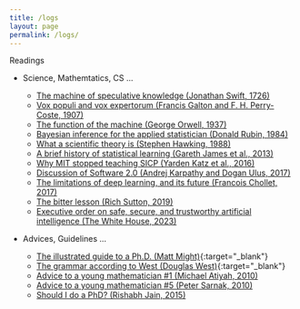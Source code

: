 ```yaml
---
title: /logs
layout: page
permalink: /logs/
---
```


Readings

* Science, Mathemtatics, CS \.\.\.
  * [The machine of speculative knowledge (Jonathan Swift, 1726)](./swift-1726)
  * [Vox populi and vox expertorum (Francis Galton and F. H. Perry-Coste, 1907)](./galton-1907)
  * [The function of the machine (George Orwell, 1937)](./orwell-1937)
  * [Bayesian inference for the applied statistician (Donald Rubin, 1984)](./rubin-1984)
  * [What a scientific theory is (Stephen Hawking, 1988)](./hawking-1988)
  * [A brief history of statistical learning (Gareth James et al., 2013)](./james-2013)
  * [Why MIT stopped teaching SICP (Yarden Katz et al., 2016)](./katz-2016)
  * [Discussion of Software 2.0 (Andrej Karpathy and Dogan Ulus, 2017)](./karpathy-2017)
  * [The limitations of deep learning, and its future (Francois Chollet, 2017)](./chollet-2017)
  * [The bitter lesson (Rich Sutton, 2019)](./sutton-2019)
  * [Executive order on safe, secure, and trustworthy artificial intelligence (The White House, 2023)](./whitehouse-2023)

* Advices, Guidelines \.\.\.
  * [The illustrated guide to a Ph.D. (Matt Might)](http://matt.might.net/articles/phd-school-in-pictures/){:target="_blank"}
  * [The grammar according to West (Douglas West)](https://faculty.math.illinois.edu/~west/grammar.html){:target="_blank"}
  * [Advice to a young mathematician \#1 (Michael Atiyah, 2010)](./atiyah-2010)
  * [Advice to a young mathematician \#5 (Peter Sarnak, 2010)](./sarnak-2010)
  * [Should I do a PhD? (Rishabh Jain, 2015)](./jain-2015)
